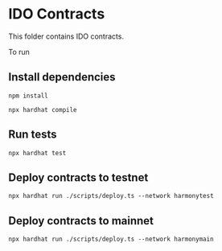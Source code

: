 # IDO Contracts

This folder contains IDO contracts. 

To run
## Install dependencies
`npm install`

`npx hardhat compile`

## Run tests
`npx hardhat test`


## Deploy contracts to testnet
`npx hardhat run ./scripts/deploy.ts --network harmonytest`

## Deploy contracts to mainnet
`npx hardhat run ./scripts/deploy.ts --network harmonymain`
